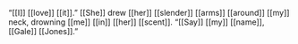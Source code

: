 “[[I]] [[love]] [[it]].” [[She]] drew [[her]] [[slender]] [[arms]] [[around]] [[my]] neck, drowning [[me]] [[in]] [[her]] [[scent]]. “[[Say]] [[my]] [[name]], [[Gale]] [[Jones]].”